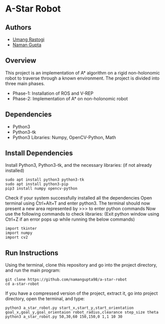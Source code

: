 # A-Star Robot

## Authors
- [Umang Rastogi](https://github.com/urastogi885/)
- [Naman Gupta](https://github.com/namangupta98/)

## Overview
This project is an implementation of A* algorithm on a rigid non-holonomic robot to traverse through a known environment. The project is divided into three main phases.

- Phase-1: Installation of ROS and V-REP
- Phase-2: Implementation of A* on non-holonomic robot

## Dependencies

- Python3
- Python3-tk
- Python3 Libraries: Numpy, OpenCV-Python, Math

## Install Dependencies

Install Python3, Python3-tk, and the necessary libraries: (if not already installed)

```
sudo apt install python3 python3-tk
sudo apt install python3-pip
pip3 install numpy opencv-python
```
Check if your system successfully installed all the dependencies
    Open terminal using Ctrl+Alt+T and enter python3.
    The terminal should now present a new area represented by >>> to enter python commands
    Now use the following commands to check libraries: (Exit python window using Ctrl+Z if an error pops up while running the below commands)

```
import tkinter
import numpy
import cv2
```

## Run Instructions
Using the terminal, clone this repository and go into the project directory, and run the main program:
```
git clone https://github.com/namangupta98/a-star-robot
cd a-star-robot
```
If you have a compressed version of the project, extract it, go into project directory, open the terminal, and type:
```
python3 a_star_robot.py start_x,start_y,start_orientation goal_x,goal_y,goal_orientaion robot_radius,clearance step_size theta
python3 a_star_robot.py 50,30,60 150,150,0 1,1 10 30
```

